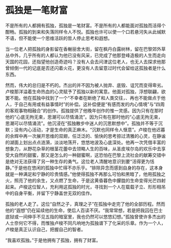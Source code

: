 # 孤独是一笔财富

不是所有的人都拥有孤独，孤独是一笔财富。不是所有的人都能面对孤独而活得个酣畅。孤独的到来和失落同样令人不悦。孤独也许可以使一个口若悬河失从此缄默不语，但不能使一个思维活跃的哲人停止思考和遐想。 

当一位老人把孤独的身影留在香榭丽舍大街，留在枫丹白露树林，留在巴黎郊外草丛中外，几乎所有的人都认为他已没有风采，已完成了他那登峰造极的人生而走向天国的花园，还指望他创造奇迹吗？没有人会去问津这位老人，也无人去探求他那曾倾倒一代的记底是否还闪着火花，更没有人去留意过时代会留给这孤独者是什么东西。 

然而，伟大的总归是不朽的。杰出的并不因为被人抛弃、底毁、诅咒而变得卑劣。卢梭那洋溢着生命热血的心灵赋予了孤独以新的寓意。他面对孤独，浮想联翩，欲罢不能。他在孤独中找到了一个“不幸者在断绝了和人类交往，、再也不能做点于他人，于自己有用或有益事情时”的补偿。这补偿便是“有感而发的内心情境”与“四周的客观事物相融合”的创作。孤独提供了他晚年创作的惟一灵感。因为只有在那时他的“心底无拘无束，思潮可以尽情涌流”。因为只有在那时他的“心底无拘无束，思潮可以尽情涌流”。他沉浸在“孤独散步中迷人的沉思默想中”。孤独并不等于沉默；没有内心活动，才是生命的真正麻木。“沉默也同样令人惬意”。卢梭在他迟暮的余辉中再一次展开思维的双翅，任泛泛的、愉快的思考掠过清雅的心灵，在静谧的湖面上划出点点涟漪，淡淡地荡开，悠悠地波及心底深处。他再一次凭借丰富的想象力，从野花杂草的根茎花蕾中去领略人生的百味，从圣皮埃尔岛的欢乐中去享受大自然的甜蜜，那又是怎么的一种甜蜜啊，这恐怕在巴黎上流社会的献筹交错中是绝对无法获得了另一种生存的勇气。这位老人清醒地意识到要“活得更为恬静。”于是他在悠闲的孤独中忙得不亦乐乎。“排除异念而感到自身的存在，这本身就是一种满足和宁静的珍贵情感。”他使得孤独不再那么可怕和黑暗了，他用孤独之火，照亮了他的余生，又点燃了生命，于是这黄昏暮色中朦胧的生命变得光芒四射起来。卢梭这位智人，充利用这孤独的时光，寻找到一个人在载载孑立、形形相吊中的自身平衡，并留下宁静盖世无双的佳作。 

孤独的老人走了。这位“自然之子，真理之子”在孤独中走完了他的全部历程。然而他的“遐想”仍在延续他的生命，使后人百读不厌。“我常常想，若是把我囚在巴士底狱或一间伸手不见五指的暗室里，我也仍然可以悠悠幻想。”孤独曾使许多杰出的人士奈何它不得，而惟独卢梭不同凡响地为孤独谱下了化采的乐章。作为一个人，卢梭是真正认识自己，把握自己的智者。 

“我喜欢孤独。”于是他拥有了孤独，拥有了财富。
 